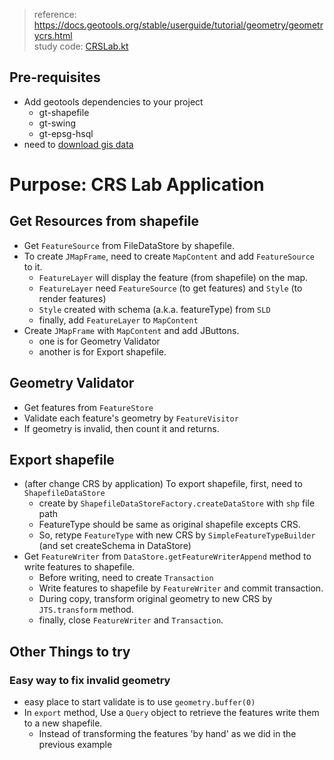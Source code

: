 > reference: https://docs.geotools.org/stable/userguide/tutorial/geometry/geometrycrs.html  
> study code: [CRSLab.kt](../src/main/kotlin/org/geotools/tutorial/crs/CRSLab.kt)

## Pre-requisites

- Add geotools dependencies to your project
    - gt-shapefile
    - gt-swing
    - gt-epsg-hsql
- need to [download gis data](http://udig.refractions.net/docs/data-v1_2.zip)

# Purpose: CRS Lab Application

## Get Resources from shapefile

- Get `FeatureSource` from FileDataStore by shapefile.
- To create `JMapFrame`, need to create `MapContent` and add `FeatureSource` to it.
    - `FeatureLayer` will display the feature (from shapefile) on the map.
    - `FeatureLayer` need `FeatureSource` (to get features) and `Style` (to render features)
    - `Style` created with schema (a.k.a. featureType) from `SLD`
    - finally, add `FeatureLayer` to `MapContent`
- Create `JMapFrame` with `MapContent` and add JButtons.
    - one is for Geometry Validator
    - another is for Export shapefile.

## Geometry Validator

- Get features from `FeatureStore`
- Validate each feature's geometry by `FeatureVisitor`
- If geometry is invalid, then count it and returns.

## Export shapefile

- (after change CRS by application) To export shapefile, first, need to `ShapefileDataStore`
    - create by `ShapefileDataStoreFactory.createDataStore` with `shp` file path
    - FeatureType should be same as original shapefile excepts CRS.
    - So, retype `FeatureType` with new CRS by `SimpleFeatureTypeBuilder` (and set createSchema in DataStore)
- Get `FeatureWriter` from `DataStore.getFeatureWriterAppend` method to write features to shapefile.
    - Before writing, need to create `Transaction`
    - Write features to shapefile by `FeatureWriter` and commit transaction.
    - During copy, transform original geometry to new CRS by `JTS.transform` method.
    - finally, close `FeatureWriter` and `Transaction`.

## Other Things to try

### Easy way to fix invalid geometry

- easy place to start validate is to use `geometry.buffer(0)`
- In `export` method, Use a `Query` object to retrieve the features write them to a new shapefile.
    - Instead of transforming the features 'by hand' as we did in the previous example
